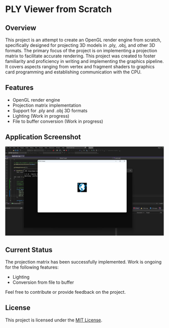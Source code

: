 # PLY Viewer from Scratch

## Overview

This project is an attempt to create an OpenGL render engine from scratch, specifically designed for projecting 3D models in .ply, .obj, and other 3D formats. The primary focus of the project is on implementing a projection matrix to facilitate accurate rendering. This project was created to foster familiarity and proficiency in writing and implementing the graphics pipeline. It covers aspects ranging from vertex and fragment shaders to graphics card programming and establishing communication with the CPU.

## Features

- OpenGL render engine
- Projection matrix implementation
- Support for .ply and .obj 3D formats
- Lighting (Work in progress)
- File to buffer conversion (Work in progress)

## Application Screenshot

![Application Screenshot](application.png)

## Current Status

The projection matrix has been successfully implemented. Work is ongoing for the following features:

- Lighting
- Conversion from file to buffer

Feel free to contribute or provide feedback on the project.

## License

This project is licensed under the [MIT License](LICENSE).
